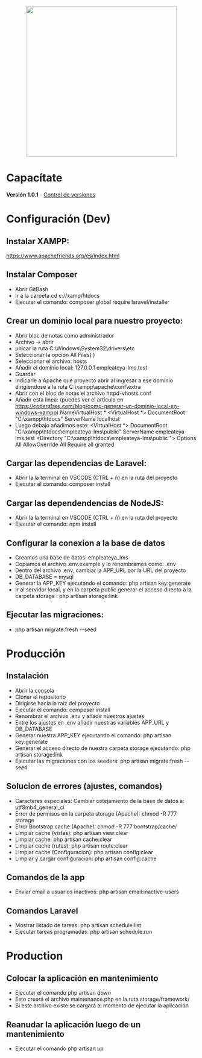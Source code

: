 <p align="center"><a href="https://laravel.com" target="_blank"><img src="https://raw.githubusercontent.com/laravel/art/master/logo-lockup/5%20SVG/2%20CMYK/1%20Full%20Color/laravel-logolockup-cmyk-red.svg" width="400"></a></p>

# Capacítate

**Versión 1.0.1** - [Control de versiones](CHANGELOG.md)


# Configuración (Dev)

## Instalar XAMPP:
https://www.apachefriends.org/es/index.html

## Instalar Composer
* Abrir GitBash
* Ir a la carpeta cd c://xamp/htdocs
* Ejecutar el comando: composer global require laravel/installer

## Crear un dominio local para nuestro proyecto:
* Abrir bloc de notas como administrador
* Archivo -> abrir 
* ubicar la ruta C:\Windows\System32\drivers\etc
* Seleccionar la opcion All Files(*.*)
* Seleccionar el archivo: hosts
* Añadir el dominio local:
	127.0.0.1		empleateya-lms.test
* Guardar
* Indicarle a Apache que proyecto abrir al ingresar a ese dominio dirigiendose a la ruta 
	C:\xampp\apache\conf\extra
* Abrir con el bloc de notas el archivo httpd-vhosts.conf
* Añadir esta linea: (puedes ver el articulo en https://codersfree.com/blog/como-generar-un-dominio-local-en-windows-xampp)
	NameVirtualHost *
	<VirtualHost *>
		DocumentRoot "C:\xampp\htdocs"
		ServerName localhost
	</VirtualHost>
* Luego debajo añadimos este: 
	<VirtualHost *>
		DocumentRoot "C:\xampp\htdocs\empleateya-lms\public"
		ServerName empleateya-lms.test
		<Directory "C:\xampp\htdocs\empleateya-lms\public ">
			Options All
			AllowOverride All
			Require all granted
		</Directory>
	</VirtualHost>

## Cargar las dependencias de Laravel:
* Abrir la la terminal en VSCODE (CTRL + ñ) en la ruta del proyecto
* Ejecutar el comando: 
composer install

## Cargar las dependendencias de NodeJS:
* Abrir la la terminal en VSCODE (CTRL + ñ) en la ruta del proyecto
* Ejecutar el comando: 
npm install

## Configurar la conexion a la base de datos
* Creamos una base de datos: empleateya_lms
* Copiamos el archivo .env.example y lo renombramos como: .env 
* Dentro del archivo .env, cambiar la APP_URL por la URL del proyecto 
* DB_DATABASE = mysql
* Generar la APP_KEY ejecutando el comando: php artisan key:generate
* Ir al servidor local, y en la carpeta public generar el acceso directo a la carpeta storage :
	php artisan storage:link
  
## Ejecutar las migraciones:
* php artisan migrate:fresh --seed 

# Producción 

## Instalación
* Abrir la consola
* Clonar el repositorio
* Dirigirse hacia la raiz del proyecto
* Ejecutar el comando: composer install 
* Renombrar el archivo .env y añadir nuestros ajustes
* Entre los ajustes en .env añadir nuestras variables APP_URL y DB_DATABASE
* Generar nuestra APP_KEY ejecutando el comando: php artisan key:generate
* Generar el acceso directo de nuestra carpeta storage ejecutando: php artisan storage:link
* Ejecutar las migraciones con los seeders: php artisan migrate:fresh --seed

## Solucion de errores (ajustes, comandos) 
* Caracteres especiales: Cambiar cotejamiento de la base de datos a: utf8mb4_general_ci
* Error de permisos en la carpeta storage (Apache): chmod -R 777 storage
* Error Bootstrap cache (Apache): chmod -R 777 bootstrap/cache/
* Limpiar cache (vistas): php artisan view:clear 
* Limpiar cache: php artisan cache:clear
* Limpiar cache (rutas): php artisan route:clear
* Limpiar cache (Configuracion): php artisan config:clear
* Limpiar y cargar configuracion: php artisan config:cache

## Comandos de la app 
* Enviar email a usuarios inactivos: php artisan email:inactive-users

## Comandos Laravel 
* Mostrar listado de tareas: php artisan schedule:list
* Ejecutar tareas programadas: php artisan schedule:run

# Production

## Colocar la aplicación en mantenimiento

* Ejecutar el comando php artisan down
* Esto creará el archivo maintenance.php en la ruta storage/framework/
* Si este archivo existe se cargará al momento de ejecutar la aplicación

## Reanudar la aplicación luego de un mantenimiento

* Ejecutar el comando php artisan up
